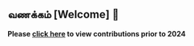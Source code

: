## வணக்கம் [Welcome] 🙏

**Please [click here](https://github.com/pseudoforceyt?tab=overview&from=2023-12-01&to=2023-12-31) to view contributions prior to 2024** 
<!--
**ilamparithi-in/ilamparithi-in** is a ✨ _special_ ✨ repository because its `README.md` (this file) appears on your GitHub profile.

Here are some ideas to get you started:

- 🔭 I’m currently working on ...
- 🌱 I’m currently learning ...
- 👯 I’m looking to collaborate on ...
- 🤔 I’m looking for help with ...
- 💬 Ask me about ...
- 📫 How to reach me: ...
- 😄 Pronouns: ...
- ⚡ Fun fact: ...
-->
